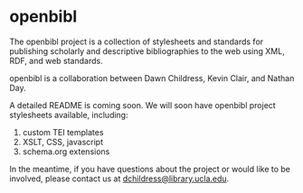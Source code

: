openbibl
========

The openbibl project is a collection of stylesheets and standards for publishing scholarly and descriptive bibliographies to the web using XML, RDF, and web standards.

openbibl is a collaboration between Dawn Childress, Kevin Clair, and Nathan Day.

A detailed README is coming soon. We will soon have openbibl project stylesheets available, including:
1) custom TEI templates
2) XSLT, CSS, javascript
4) schema.org extensions

In the meantime, if you have questions about the project or would like to be involved, please contact us at dchildress@library.ucla.edu.
